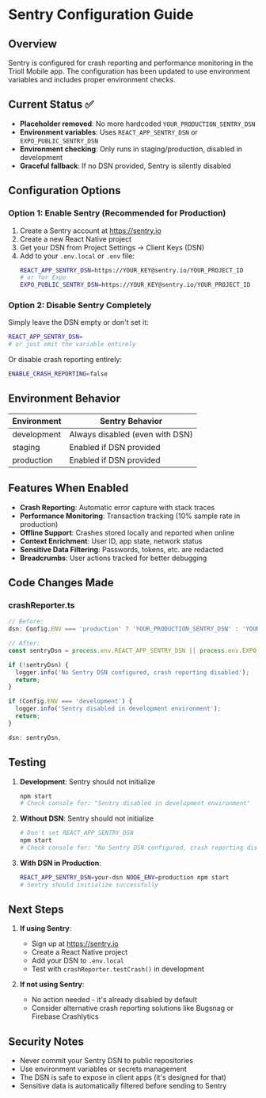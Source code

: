 # Sentry Configuration Guide

## Overview

Sentry is configured for crash reporting and performance monitoring in the Trioll Mobile app. The configuration has been updated to use environment variables and includes proper environment checks.

## Current Status ✅

- **Placeholder removed**: No more hardcoded `YOUR_PRODUCTION_SENTRY_DSN`
- **Environment variables**: Uses `REACT_APP_SENTRY_DSN` or `EXPO_PUBLIC_SENTRY_DSN`
- **Environment checking**: Only runs in staging/production, disabled in development
- **Graceful fallback**: If no DSN provided, Sentry is silently disabled

## Configuration Options

### Option 1: Enable Sentry (Recommended for Production)

1. Create a Sentry account at https://sentry.io
2. Create a new React Native project
3. Get your DSN from Project Settings → Client Keys (DSN)
4. Add to your `.env.local` or `.env` file:
   ```bash
   REACT_APP_SENTRY_DSN=https://YOUR_KEY@sentry.io/YOUR_PROJECT_ID
   # or for Expo
   EXPO_PUBLIC_SENTRY_DSN=https://YOUR_KEY@sentry.io/YOUR_PROJECT_ID
   ```

### Option 2: Disable Sentry Completely

Simply leave the DSN empty or don't set it:
```bash
REACT_APP_SENTRY_DSN=
# or just omit the variable entirely
```

Or disable crash reporting entirely:
```bash
ENABLE_CRASH_REPORTING=false
```

## Environment Behavior

| Environment | Sentry Behavior |
|------------|-----------------|
| development | Always disabled (even with DSN) |
| staging | Enabled if DSN provided |
| production | Enabled if DSN provided |

## Features When Enabled

- **Crash Reporting**: Automatic error capture with stack traces
- **Performance Monitoring**: Transaction tracking (10% sample rate in production)
- **Offline Support**: Crashes stored locally and reported when online
- **Context Enrichment**: User ID, app state, network status
- **Sensitive Data Filtering**: Passwords, tokens, etc. are redacted
- **Breadcrumbs**: User actions tracked for better debugging

## Code Changes Made

### crashReporter.ts
```typescript
// Before:
dsn: Config.ENV === 'production' ? 'YOUR_PRODUCTION_SENTRY_DSN' : 'YOUR_STAGING_SENTRY_DSN',

// After:
const sentryDsn = process.env.REACT_APP_SENTRY_DSN || process.env.EXPO_PUBLIC_SENTRY_DSN;

if (!sentryDsn) {
  logger.info('No Sentry DSN configured, crash reporting disabled');
  return;
}

if (Config.ENV === 'development') {
  logger.info('Sentry disabled in development environment');
  return;
}

dsn: sentryDsn,
```

## Testing

1. **Development**: Sentry should not initialize
   ```bash
   npm start
   # Check console for: "Sentry disabled in development environment"
   ```

2. **Without DSN**: Sentry should not initialize
   ```bash
   # Don't set REACT_APP_SENTRY_DSN
   npm start
   # Check console for: "No Sentry DSN configured, crash reporting disabled"
   ```

3. **With DSN in Production**:
   ```bash
   REACT_APP_SENTRY_DSN=your-dsn NODE_ENV=production npm start
   # Sentry should initialize successfully
   ```

## Next Steps

1. **If using Sentry**:
   - Sign up at https://sentry.io
   - Create a React Native project
   - Add your DSN to `.env.local`
   - Test with `crashReporter.testCrash()` in development

2. **If not using Sentry**:
   - No action needed - it's already disabled by default
   - Consider alternative crash reporting solutions like Bugsnag or Firebase Crashlytics

## Security Notes

- Never commit your Sentry DSN to public repositories
- Use environment variables or secrets management
- The DSN is safe to expose in client apps (it's designed for that)
- Sensitive data is automatically filtered before sending to Sentry